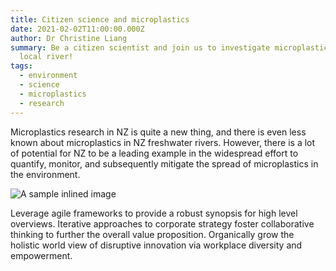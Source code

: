 ```yaml
---
title: Citizen science and microplastics
date: 2021-02-02T11:00:00.000Z
author: Dr Christine Liang
summary: Be a citizen scientist and join us to investigate microplastics in your
  local river!
tags:
  - environment
  - science
  - microplastics
  - research
---
```

Microplastics research in NZ is quite a new thing, and there is even less known about microplastics in NZ freshwater rivers. However, there is a lot of potential for NZ to be a leading example in the widespread effort to quantify, monitor, and subsequently mitigate the spread of microplastics in the environment.

![A sample inlined image](https://source.unsplash.com/random/600x400)

Leverage agile frameworks to provide a robust synopsis for high level overviews. Iterative approaches to corporate strategy foster collaborative thinking to further the overall value proposition. Organically grow the holistic world view of disruptive innovation via workplace diversity and empowerment.
